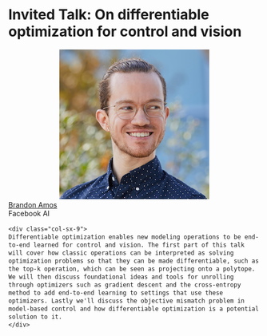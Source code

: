 <link rel="stylesheet" type="text/css" href="css/bootstrap.min.css">
<link rel="stylesheet" type="text/css" href="css/main.css?1" media="screen,projection">

# Invited Talk: On differentiable optimization for control and vision

<div class="container">
  <div class="row">
    <div class="col-sx-3">
      <center>
      <a href="http://bamos.github.io/" target="_blank">
        <img class="people-pic" src="assets/bamos.png">
      </a>
      </center>
      <div class="people-name text-center">
        <a href="http://bamos.github.io/" target="_blank">Brandon Amos</a><br>
        Facebook AI
      </div>
    </div>
    
    <div class="col-sx-9">
    Differentiable optimization enables new modeling operations to be end-to-end learned for control and vision. The first part of this talk will cover how classic operations can be interpreted as solving optimization problems so that they can be made differentiable, such as the top-k operation, which can be seen as projecting onto a polytope. We will then discuss foundational ideas and tools for unrolling through optimizers such as gradient descent and the cross-entropy method to add end-to-end learning to settings that use these optimizers. Lastly we'll discuss the objective mismatch problem in model-based control and how differentiable optimization is a potential solution to it.
    </div>
  </div>
</div>
